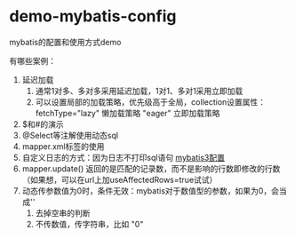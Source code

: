 # demo-mybatis-config

mybatis的配置和使用方式demo

有哪些案例：
1. 延迟加载
   1. 通常1对多、多对多采用延迟加载，1对1、多对1采用立即加载
   2. 可以设置局部的加载策略，优先级高于全局，collection设置属性： fetchType="lazy" 懒加载策略  "eager" ⽴即加载策略
2. $和#的演示
3. @Select等注解使用动态sql
4. mapper.xml标签的使用
5. 自定义日志的方式：因为日志不打印sql语句 [mybatis3配置](https://mybatis.org/mybatis-3/zh/configuration.html#properties)
6. mapper.update() 返回的是匹配的记录数，而不是影响的行数即修改的行数（如果想，可以在url上加useAffectedRows=true试试）
7. 动态传参数值为0时，条件无效：mybatis对于数值型的参数，如果为0，会当成''
   1. 去掉空串的判断
   2. 不传数值，传字符串，比如 "0"